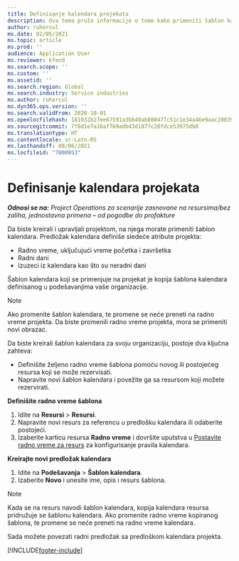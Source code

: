 ```yaml
---
title: Definisanje kalendara projekata
description: Ova tema pruža informacije o tome kako primeniti šablon kalendara na projekat za praćenje rasporeda projekata.
author: ruhercul
ms.date: 02/05/2021
ms.topic: article
ms.prod: ''
audience: Application User
ms.reviewer: kfend
ms.search.scope: ''
ms.custom: ''
ms.assetid: ''
ms.search.region: Global
ms.search.industry: Service industries
ms.author: ruhercul
ms.dyn365.ops.version: ''
ms.search.validFrom: 2020-10-01
ms.openlocfilehash: 181032b27ee67591a3bb40ab080477c51c1e34a46e9aac20039e4e5df3a5ab1d
ms.sourcegitcommit: 7f8d1e7a16af769adb43d1877c28fdce53975db8
ms.translationtype: HT
ms.contentlocale: sr-Latn-RS
ms.lasthandoff: 08/06/2021
ms.locfileid: "7000953"
---
```

# <a name="define-project-calendars"></a>Definisanje kalendara projekata

_**Odnosi se na:** Project Operations za scenarije zasnovane na resursima/bez zaliha, jednostavna primena – od pogodbe do profakture_

Da biste kreirali i upravljali projektom, na njega morate primeniti šablon kalendara. Predložak kalendara definiše sledeće atribute projekta:

- Radno vreme, uključujući vreme početka i završetka
- Radni dani
- Izuzeci iz kalendara kao što su neradni dani

Šablon kalendara koji se primenjuje na projekat je kopija šablona kalendara definisanog u podešavanjima vaše organizacije.

> [!NOTE]
> Ako promenite šablon kalendara, te promene se neće preneti na radno vreme projekta. Da biste promenili radno vreme projekta, mora se primeniti novi obrazac.

Da biste kreirali šablon kalendara za svoju organizaciju, postoje dva ključna zahteva:

- Definišite željeno radno vreme šablona pomoću novog ili postojećeg resursa koji se može rezervisati.
- Napravite novi šablon kalendara i povežite ga sa resursom koji možete rezervirati.

**Definišite radno vreme šablona**

1. Idite na **Resursi** \> **Resursi**.
2. Napravite novi resurs za referencu u predlošku kalendara ili odaberite postojeći.
3. Izaberite karticu resursa **Radno vreme** i dovršite uputstva u [Postavite radno vreme za resurs](/dynamics365/field-service/set-work-hours-resource.md) za konfigurisanje pravila kalendara.

**Kreirajte novi predložak kalendara**

1. Idite na **Podešavanja** \> **Šablon kalendara**.
2. Izaberite **Novo** i unesite ime, opis i resurs šablona.

> [!NOTE]
> Kada se na resurs navodi šablon kalendara, kopija kalendara resursa pridružuje se šablonu kalendara. Ako promenite radno vreme kopiranog šablona, te promene se neće preneti na radno vreme kalendara.

Sada možete povezati radni predložak sa predloškom kalendara projekta.


[!INCLUDE[footer-include](../includes/footer-banner.md)]

